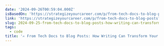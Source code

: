 ```yaml
---
date: '2024-09-26T00:59:04.000Z'
isBasedOn: 'https://strategizeyourcareer.com/p/from-tech-docs-to-blog-posts?ref=dailydev'
link: 'https://strategizeyourcareer.com/p/from-tech-docs-to-blog-posts?ref=dailydev'
slug: 2024-09-25-from-tech-docs-to-blog-posts-how-writing-can-transform-your-career
tags:
  - code
title: '✍️ From Tech Docs to Blog Posts: How Writing Can Transform Your Career'
---
```

 
